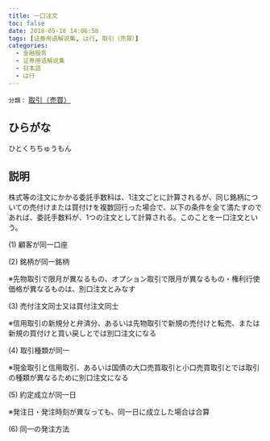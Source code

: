```yaml
---
title: 一口注文
toc: false
date: 2018-05-18 14:06:58
tags: [证券用语解说集, は行, 取引（売買）]
categories:
  - 金融服务
  - 证券用语解说集
  - 日本語
  - は行
---
```


`分類：` [取引（売買）](/tags/取引（売買）/)

## ひらがな

ひとくちちゅうもん

## 説明

株式等の注文にかかる委託手数料は、1注文ごとに計算されるが、同じ銘柄についての売付けまたは買付けを複数回行った場合で、以下の条件を全て満たすのであれば、委託手数料が、1つの注文として計算される。このことを一口注文という。

(1) 顧客が同一口座

(2) 銘柄が同一銘柄

※先物取引で限月が異なるもの、オプション取引で限月が異なるもの・権利行使価格が異なるものは、別口注文とみなす

(3) 売付注文同士又は買付注文同士

※信用取引の新規分と弁済分、あるいは先物取引で新規の売付けと転売、または新規の買付けと買い戻しとでは別口注文になる

(4) 取引種類が同一

※現金取引と信用取引、あるいは国債の大口売買取引と小口売買取引とでは取引の種類が異なるために別口注文になる

(5) 約定成立が同一日

※発注日・発注時刻が異なっても、同一日に成立した場合は合算

(6) 同一の発注方法
